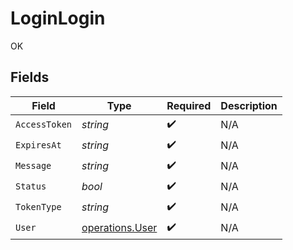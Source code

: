 # LoginLogin

OK


## Fields

| Field                                                     | Type                                                      | Required                                                  | Description                                               |
| --------------------------------------------------------- | --------------------------------------------------------- | --------------------------------------------------------- | --------------------------------------------------------- |
| `AccessToken`                                             | *string*                                                  | :heavy_check_mark:                                        | N/A                                                       |
| `ExpiresAt`                                               | *string*                                                  | :heavy_check_mark:                                        | N/A                                                       |
| `Message`                                                 | *string*                                                  | :heavy_check_mark:                                        | N/A                                                       |
| `Status`                                                  | *bool*                                                    | :heavy_check_mark:                                        | N/A                                                       |
| `TokenType`                                               | *string*                                                  | :heavy_check_mark:                                        | N/A                                                       |
| `User`                                                    | [operations.User](../../../pkg/models/operations/user.md) | :heavy_check_mark:                                        | N/A                                                       |